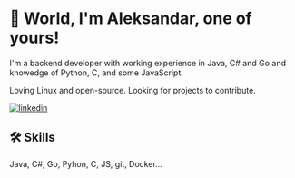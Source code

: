 
# 👋 World, I'm Aleksandar, one of yours!



I'm a backend developer with working experience in Java, C# and Go and knowedge of Python, C, and some JavaScript.

Loving Linux and open-source. Looking for projects to contribute.




[![linkedin](https://img.shields.io/badge/linkedin-0A66C2?style=for-the-badge&logo=linkedin&logoColor=white)](https://www.linkedin.com/)



## 🛠 Skills
Java, C#, Go, Pyhon, C, JS, git, Docker...

